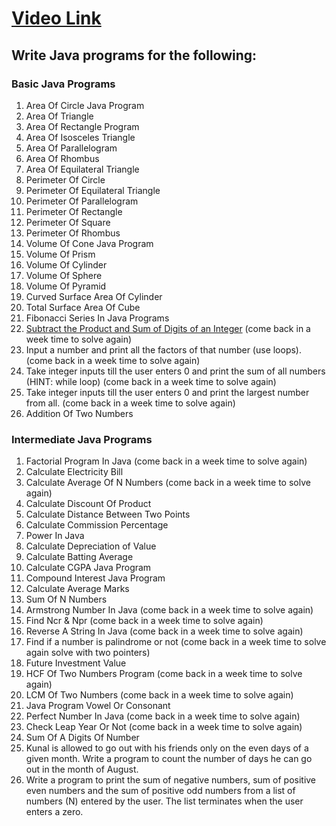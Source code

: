 # [Video Link](https://youtu.be/ldYLYRNaucM)

## Write Java programs for the following:

### Basic Java Programs

1. Area Of Circle Java Program
2. Area Of Triangle
3. Area Of Rectangle Program
4. Area Of Isosceles Triangle
5. Area Of Parallelogram
6. Area Of Rhombus
7. Area Of Equilateral Triangle
8. Perimeter Of Circle
9. Perimeter Of Equilateral Triangle
10. Perimeter Of Parallelogram
11. Perimeter Of Rectangle
12. Perimeter Of Square
13. Perimeter Of Rhombus
14. Volume Of Cone Java Program
15. Volume Of Prism
16. Volume Of Cylinder
17. Volume Of Sphere
18. Volume Of Pyramid
19. Curved Surface Area Of Cylinder
20. Total Surface Area Of Cube
21. Fibonacci Series In Java Programs
22. [Subtract the Product and Sum of Digits of an Integer](https://leetcode.com/problems/subtract-the-product-and-sum-of-digits-of-an-integer/) (come back in a week time to solve again)
23. Input a number and print all the factors of that number (use loops). (come back in a week time to solve again)
24. Take integer inputs till the user enters 0 and print the sum of all numbers
    (HINT: while loop) (come back in a week time to solve again)
25. Take integer inputs till the user enters 0 and print the largest number from
    all. (come back in a week time to solve again)
26. Addition Of Two Numbers

### Intermediate Java Programs

1. Factorial Program In Java (come back in a week time to solve again)
2. Calculate Electricity Bill
3. Calculate Average Of N Numbers (come back in a week time to solve again)
4. Calculate Discount Of Product
5. Calculate Distance Between Two Points
6. Calculate Commission Percentage
7. Power In Java
8. Calculate Depreciation of Value
9. Calculate Batting Average
10. Calculate CGPA Java Program
11. Compound Interest Java Program
12. Calculate Average Marks
13. Sum Of N Numbers
14. Armstrong Number In Java (come back in a week time to solve again)
15. Find Ncr & Npr (come back in a week time to solve again)
16. Reverse A String In Java (come back in a week time to solve again)
17. Find if a number is palindrome or not (come back in a week time to solve again solve with two pointers)
18. Future Investment Value
19. HCF Of Two Numbers Program (come back in a week time to solve again)
20. LCM Of Two Numbers (come back in a week time to solve again)
21. Java Program Vowel Or Consonant
22. Perfect Number In Java (come back in a week time to solve again)
23. Check Leap Year Or Not (come back in a week time to solve again)
24. Sum Of A Digits Of Number
25. Kunal is allowed to go out with his friends only on the even days of a given month. Write a program to count the number of days he can go out in the month of August.
26. Write a program to print the sum of negative numbers, sum of positive even numbers and the sum of positive odd numbers from a list of numbers (N) entered by the user. The list terminates when the user enters a zero.
